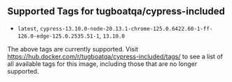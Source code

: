 ## Supported Tags for tugboatqa/cypress-included

* `latest`, `cypress-13.10.0-node-20.13.1-chrome-125.0.6422.60-1-ff-126.0-edge-125.0.2535.51-1`, `13.10.0`

The above tags are currently supported. Visit https://hub.docker.com/r/tugboatqa/cypress-included/tags/ to see a list of all available tags for this image, including those that are no longer supported.
